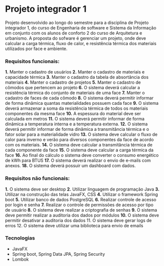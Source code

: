 # Projeto integrador 1

Projeto desenvolvido ao longo do semestre para a disciplina de Projeto integrador 1, do curso de Engenharia de software e Sistema da Informação em conjunto com os alunos de conforto 2 do curso de Arquitetura e urbanismo.
A proposta do sofware é gerenciar um projeto, onde deve calcular a carga térmica, fluxo de calor, e resistência térmica dos materiais utilizados por face e ambiente.


### Requisitos funcionais:
**1.** Manter o cadastro de usuários
**2.** Manter o cadastro de materiais e capacidade térmica
**3.** Manter o cadastro da tabela de absortância dos materiais
**4.** Manter o cadastro de projetos
**5.** Manter o cadastro de cômodos que pertencem ao projeto
**6.** O sistema deverá  calcular a resistência  térmica do conjunto de materiais de uma face
**7.** Manter o cadastro de faces de cada cômodo
**8.** O sistema deverá permitir informar de forma dinâmica quantas materialidades possuem cada face
**9.** O sistema deverá armazenar a soma da resistência térmica de todos os materiais componentes da mesma face
**10.** A espessura do material deve ser calculada em metros
**11.** O sistema deverá permitir informar de forma dinâmica a temperatura interna e a temperatura externa.
**12.** O sistema deverá permitir informar de forma dinâmica a transmitância térmica e o fator solar para a materialidade vidro
**13.** O sistema deve calcular o fluxo de calor para inverno e verão para diversos componentes da face de acordo com os materiais.
**14.** O sistema deve calcular a transmitância térmica de cada componente da face
**15.** O sistema deve calcular a carga térmica da face
**16.** Ao final do cálculo o sistema deve converter o consumo energético de kWh para BTUS
**17.** O sistema deverá realizar o envio de e-mails com anexos.
**18.** O sistema deverá possuir um dashboard com dados.

### Requisitos não funcionais:
**1.** O sistema deve ser desktop
**2.** Utilizar linguagem de programação Java 
**3.** Utilizar na construção das telas JavaFX, CSS
**4.** Utilizar o framework Spring boot
**5.** Utilizar banco de dados PostgreSQL
**6.** Realizar controle de acesso por login e senha
**7.** Realizar o controle de permissões de acesso por tipo de usuário
**8.** O sistema deve realizar a criptografia de senhas
**9.** O sistema deve permitir realizar a auditoria dos dados por módulos
**10.** O sistema deve permitir desativar a auditoria dos dados
11. O sistema deve gerar logs de erros 
12. O sistema deve utilizar uma biblioteca para envio de emails


### Tecnologias
  - JavaFX
  - Spring boot, Spring Data JPA, Spring Security
  - Lombok
